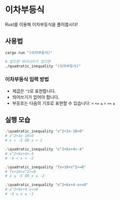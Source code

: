 # 이차부등식
Rust를 이용해 이차부등식을 풀어봅시다!

## 사용법
```sh
cargo run "(이차부등식)"

# 빌드한 바이너리가 있다면
./quadratic_inequality "(이차부등식)"
```
### 이차부등식 입력 방법
* 제곱은 `^2`로 표현합니다.
* 띄어쓰기가 없어야 합니다.
* 부등호는 다음의 기호로 표현할 수 있습니다: `<` `<=` `≤` `>` `>=` `≥`
## 실행 모습
```sh
.\quadratic_inequality "x^2+3x-10>0"
# x^2+3x-10>0
# x < -5 OR x > 2

.\quadratic_inequality "x^2+6x+4<-4"
# x^2+6x+4<-4
# -4 < x < -2

.\quadratic_inequality "7x+10+x^2>=0"
# 7x+10+x^2>=0
# x ≤ -5 OR x ≥ -2

.\quadratic_inequality "x^2+6x+4-x<=0"
# x^2+6x+4-x<=0
# -4 ≤ x ≤ -1
```
